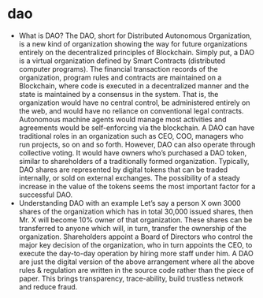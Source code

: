 # dao
- What is DAO?
The DAO, short for Distributed Autonomous Organization, is a new kind of organization showing the way for future organizations entirely on the decentralized principles of Blockchain. Simply put, a DAO is a virtual organization defined by Smart Contracts (distributed computer programs). The financial transaction records of the organization, program rules and contracts are maintained on a Blockchain, where code is executed in a decentralized manner and the state is maintained by a consensus in the system. That is, the organization would have no central control, be administered entirely on the web, and would have no reliance on conventional legal contracts. Autonomous machine agents would manage most activities and agreements would be self-enforcing via the blockchain.
A DAO can have traditional roles in an organization such as CEO, COO, managers who run projects, so on and so forth. However, DAO can also operate through collective voting. It would have owners who’s purchased a DAO token, similar to shareholders of a traditionally formed organization. Typically, DAO shares are represented by digital tokens that can be traded internally, or sold on external exchanges. The possibility of a steady increase in the value of the tokens seems the most important factor for a successful DAO.
- Understanding DAO with an example
Let’s say a person X own 3000 shares of the organization which has in total 30,000 issued shares, then Mr. X will become 10% owner of that organization. These shares can be transferred to anyone which will, in turn, transfer the ownership of the organization. Shareholders appoint a Board of Directors who control the major key decision of the organization, who in turn appoints the CEO, to execute the day-to-day operation by hiring more staff under him. A DAO are just the digital version of the above arrangement where all the above rules & regulation are written in the source code rather than the piece of paper. This brings transparency, trace-ability, build trustless network and reduce fraud.
